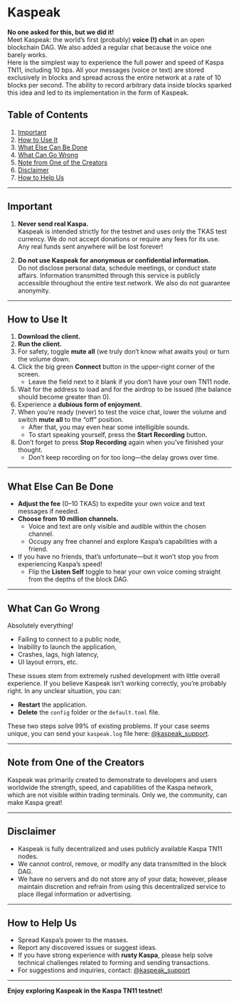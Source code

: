 # Kaspeak

**No one asked for this, but we did it!**  
Meet Kaspeak: the world’s first (probably) **voice (!) chat** in an open blockchain DAG. We also added a regular chat because the voice one barely works.  
Here is the simplest way to experience the full power and speed of Kaspa TN11, including 10 bps. All your messages (voice or text) are stored exclusively in blocks and spread across the entire network at a rate of 10 blocks per second. The ability to record arbitrary data inside blocks sparked this idea and led to its implementation in the form of Kaspeak.

## Table of Contents
1. [Important](#important)  
2. [How to Use It](#how-to-use-it)  
3. [What Else Can Be Done](#what-else-can-be-done)  
4. [What Can Go Wrong](#what-can-go-wrong)  
5. [Note from One of the Creators](#note-from-one-of-the-creators)  
6. [Disclaimer](#disclaimer)  
7. [How to Help Us](#how-to-help-us)

---

## Important

1. **Never send real Kaspa.**  
   Kaspeak is intended strictly for the testnet and uses only the TKAS test currency. We do not accept donations or require any fees for its use. Any real funds sent anywhere will be lost forever!

2. **Do not use Kaspeak for anonymous or confidential information.**  
   Do not disclose personal data, schedule meetings, or conduct state affairs. Information transmitted through this service is publicly accessible throughout the entire test network. We also do not guarantee anonymity.

---

## How to Use It

1. **Download the client.**  
2. **Run the client.**  
3. For safety, toggle **mute all** (we truly don’t know what awaits you) or turn the volume down.  
4. Click the big green **Connect** button in the upper-right corner of the screen.  
   - Leave the field next to it blank if you don’t have your own TN11 node.  
5. Wait for the address to load and for the airdrop to be issued (the balance should become greater than 0).  
6. Experience a **dubious form of enjoyment**.  
7. When you’re ready (never) to test the voice chat, lower the volume and switch **mute all** to the “off” position.  
   - After that, you may even hear some intelligible sounds.  
   - To start speaking yourself, press the **Start Recording** button.  
8. Don’t forget to press **Stop Recording** again when you’ve finished your thought.  
   - Don’t keep recording on for too long—the delay grows over time.

---

## What Else Can Be Done

- **Adjust the fee** (0–10 TKAS) to expedite your own voice and text messages if needed.  
- **Choose from 10 million channels.**  
  - Voice and text are only visible and audible within the chosen channel.  
  - Occupy any free channel and explore Kaspa’s capabilities with a friend.  
- If you have no friends, that’s unfortunate—but it won’t stop you from experiencing Kaspa’s speed!  
  - Flip the **Listen Self** toggle to hear your own voice coming straight from the depths of the block DAG.

---

## What Can Go Wrong

Absolutely everything!  
- Failing to connect to a public node,  
- Inability to launch the application,  
- Crashes, lags, high latency,  
- UI layout errors, etc.  

These issues stem from extremely rushed development with little overall experience. If you believe Kaspeak isn’t working correctly, you’re probably right. In any unclear situation, you can:

- **Restart** the application.  
- **Delete** the `config` folder or the `default.toml` file.  

These two steps solve 99% of existing problems. If your case seems unique, you can send your `kaspeak.log` file here: [@kaspeak_support](https://t.me/kaspeak_support).

---

## Note from One of the Creators

Kaspeak was primarily created to demonstrate to developers and users worldwide the strength, speed, and capabilities of the Kaspa network, which are not visible within trading terminals. Only we, the community, can make Kaspa great!

---

## Disclaimer

- Kaspeak is fully decentralized and uses publicly available Kaspa TN11 nodes.  
- We cannot control, remove, or modify any data transmitted in the block DAG.  
- We have no servers and do not store any of your data; however, please maintain discretion and refrain from using this decentralized service to place illegal information or advertising.

---

## How to Help Us

- Spread Kaspa’s power to the masses.  
- Report any discovered issues or suggest ideas.  
- If you have strong experience with **rusty Kaspa**, please help solve technical challenges related to forming and sending transactions.  
- For suggestions and inquiries, contact: [@kaspeak_support](https://t.me/kaspeak_support)

---

**Enjoy exploring Kaspeak in the Kaspa TN11 testnet!**
